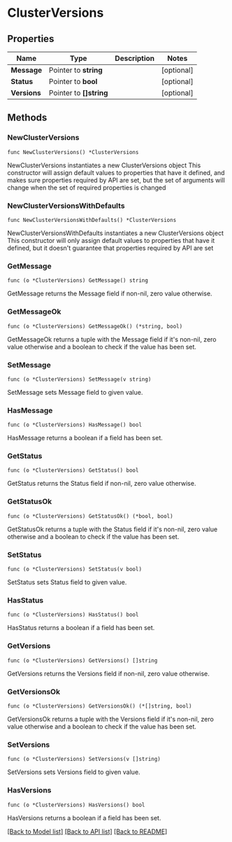 # ClusterVersions

## Properties

Name | Type | Description | Notes
------------ | ------------- | ------------- | -------------
**Message** | Pointer to **string** |  | [optional] 
**Status** | Pointer to **bool** |  | [optional] 
**Versions** | Pointer to **[]string** |  | [optional] 

## Methods

### NewClusterVersions

`func NewClusterVersions() *ClusterVersions`

NewClusterVersions instantiates a new ClusterVersions object
This constructor will assign default values to properties that have it defined,
and makes sure properties required by API are set, but the set of arguments
will change when the set of required properties is changed

### NewClusterVersionsWithDefaults

`func NewClusterVersionsWithDefaults() *ClusterVersions`

NewClusterVersionsWithDefaults instantiates a new ClusterVersions object
This constructor will only assign default values to properties that have it defined,
but it doesn't guarantee that properties required by API are set

### GetMessage

`func (o *ClusterVersions) GetMessage() string`

GetMessage returns the Message field if non-nil, zero value otherwise.

### GetMessageOk

`func (o *ClusterVersions) GetMessageOk() (*string, bool)`

GetMessageOk returns a tuple with the Message field if it's non-nil, zero value otherwise
and a boolean to check if the value has been set.

### SetMessage

`func (o *ClusterVersions) SetMessage(v string)`

SetMessage sets Message field to given value.

### HasMessage

`func (o *ClusterVersions) HasMessage() bool`

HasMessage returns a boolean if a field has been set.

### GetStatus

`func (o *ClusterVersions) GetStatus() bool`

GetStatus returns the Status field if non-nil, zero value otherwise.

### GetStatusOk

`func (o *ClusterVersions) GetStatusOk() (*bool, bool)`

GetStatusOk returns a tuple with the Status field if it's non-nil, zero value otherwise
and a boolean to check if the value has been set.

### SetStatus

`func (o *ClusterVersions) SetStatus(v bool)`

SetStatus sets Status field to given value.

### HasStatus

`func (o *ClusterVersions) HasStatus() bool`

HasStatus returns a boolean if a field has been set.

### GetVersions

`func (o *ClusterVersions) GetVersions() []string`

GetVersions returns the Versions field if non-nil, zero value otherwise.

### GetVersionsOk

`func (o *ClusterVersions) GetVersionsOk() (*[]string, bool)`

GetVersionsOk returns a tuple with the Versions field if it's non-nil, zero value otherwise
and a boolean to check if the value has been set.

### SetVersions

`func (o *ClusterVersions) SetVersions(v []string)`

SetVersions sets Versions field to given value.

### HasVersions

`func (o *ClusterVersions) HasVersions() bool`

HasVersions returns a boolean if a field has been set.


[[Back to Model list]](../README.md#documentation-for-models) [[Back to API list]](../README.md#documentation-for-api-endpoints) [[Back to README]](../README.md)


